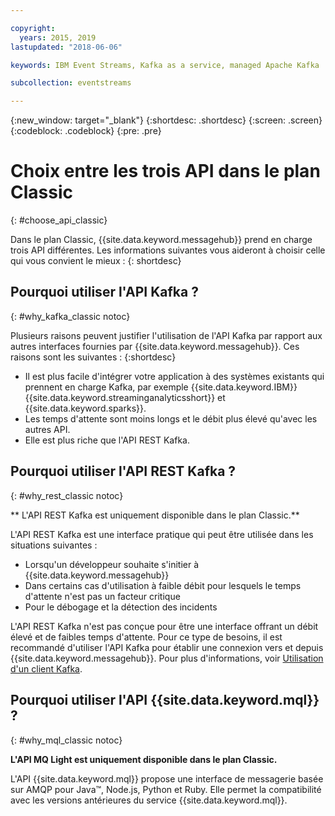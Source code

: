 ```yaml
---

copyright:
  years: 2015, 2019
lastupdated: "2018-06-06"

keywords: IBM Event Streams, Kafka as a service, managed Apache Kafka

subcollection: eventstreams

---
```


{:new_window: target="_blank"}
{:shortdesc: .shortdesc}
{:screen: .screen}
{:codeblock: .codeblock}
{:pre: .pre}

# Choix entre les trois API dans le plan Classic  
{: #choose_api_classic}

Dans le plan Classic, {{site.data.keyword.messagehub}} prend en charge trois API différentes. Les informations suivantes vous aideront à choisir celle qui vous convient le mieux :
{: shortdesc}

## Pourquoi utiliser l'API Kafka ?
{: #why_kafka_classic notoc}

Plusieurs raisons peuvent justifier l'utilisation de l'API Kafka par rapport aux autres interfaces fournies par {{site.data.keyword.messagehub}}. Ces raisons sont les suivantes :
{:shortdesc}


* Il est plus facile d'intégrer votre application à des systèmes existants qui prennent en charge Kafka, par exemple {{site.data.keyword.IBM}} {{site.data.keyword.streaminganalyticsshort}} et {{site.data.keyword.sparks}}.
* Les temps d'attente sont moins longs et le débit plus élevé qu'avec les autres API.
* Elle est plus riche que l'API REST Kafka.

## Pourquoi utiliser l'API REST Kafka ?
{: #why_rest_classic notoc}

** L'API REST Kafka est uniquement disponible dans le plan Classic.**
<br/>

L'API REST Kafka est une interface pratique qui peut être utilisée dans les situations suivantes :

* Lorsqu'un développeur souhaite s'initier à {{site.data.keyword.messagehub}}
* Dans certains cas d'utilisation à faible débit pour lesquels le temps d'attente n'est pas un facteur critique
* Pour le débogage et la détection des incidents

L'API REST Kafka n'est pas conçue pour être une interface offrant un débit élevé et de faibles temps d'attente. Pour ce type de besoins, il est recommandé d'utiliser l'API Kafka pour établir une connexion vers et depuis {{site.data.keyword.messagehub}}. Pour plus d'informations, voir [Utilisation d'un client Kafka](/docs/services/EventStreams?topic=eventstreams-kafka_using#kafka_using).

## Pourquoi utiliser l'API {{site.data.keyword.mql}} ?
{: #why_mql_classic notoc}

**L'API MQ Light est uniquement disponible dans le plan Classic.**
<br/>

L'API {{site.data.keyword.mql}} propose une interface de messagerie basée sur AMQP pour Java™, Node.js, Python et Ruby. Elle permet la compatibilité avec les versions antérieures du service {{site.data.keyword.mql}}.
















